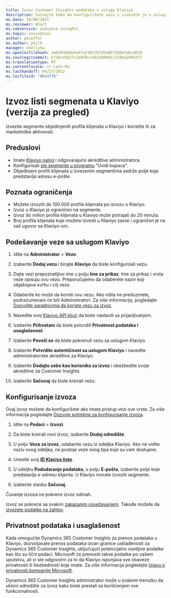 ```yaml
---
title: Izvoz Customer Insights podataka u uslugu Klaviyo
description: Saznajte kako da konfigurišete vezu i izvezete je u uslugu Klaviyo.
ms.date: 10/08/2021
ms.reviewer: mhart
ms.subservice: audience-insights
ms.topic: conceptual
author: pkieffer
ms.author: philk
manager: shellyha
ms.openlocfilehash: aa6d43884e5e57af4627b7d5a857d3043abcd026
ms.sourcegitcommit: b7dbcd5627c2ebfbcfe65589991c159ba290d377
ms.translationtype: MT
ms.contentlocale: sr-Latn-RS
ms.lasthandoff: 04/27/2022
ms.locfileid: "8643776"
---
```

# <a name="export-segment-lists-to-klaviyo-preview"></a>Izvoz listi segmenata u Klaviyo (verzija za pregled)

Izvezite segmente objedinjenih profila klijenata u Klaviyo i koristite ih za marketinške aktivnosti.

## <a name="prerequisites"></a>Preduslovi

-   Imate [Klaviyo nalog](https://www.klaviyo.com/) i odgovarajuće akreditive administratora.
-   Konfigurisali [ste segmente u programu](segments.md) "Uvidi kupaca".
-   Objedinjeni profili klijenata u izvezenim segmentima sadrže polje koje predstavlja adresu e-pošte.

## <a name="known-limitations"></a>Poznata ograničenja

- Možete izvoziti do 100.000 profila klijenata po izvozu u Klaviyo.
- Izvoz u Klaviyo je ograničen na segmente.
- Izvoz do milion profila klijenata u Klaviyo može potrajati do 20 minuta. 
- Broj profila klijenata koje možete izvesti u Klaviyo zavisi i ograničen je na vaš ugovor sa Klaviyo-om.

## <a name="set-up-connection-to-klaviyo"></a>Podešavanje veze sa uslugom Klaviyo

1. Idite na **Administrator** > **Veze**.

1. Izaberite **Dodaj vezu** i birajte **Klaviyo** da biste konfigurisali vezu.

1. Dajte vezi prepoznatljivo ime u polju **Ime za prikaz**. Ime za prikaz i vrsta veze opisuju ovu vezu. Preporučujemo da odaberete naziv koji objašnjava svrhu i cilj veze.

1. Odaberite ko može da koristi ovu vezu. Ako ništa ne preduzmete, podrazumevani će biti Administratori. Za više informacija, pogledajte [Dozvolite saradnicima da koriste vezu za izvoz](connections.md#allow-contributors-to-use-a-connection-for-exports).

1. Navedite svoj [Klaviyo API ključ](https://help.klaviyo.com/hc/articles/115005062267-How-to-Manage-Your-Account-s-API-Keys) da biste nastavili sa prijavljivanjem. 

1. Izaberite **Prihvatam** da biste potvrdili **Privatnost podataka i usaglašenost**.

1. Izaberite **Poveži se** da biste pokrenuli vezu sa uslugom Klaviyo.

1. Izaberite **Potvrdite autentičnost sa uslugom Klaviyo** i navedite administratorske akreditive za Klaviyo.

1. Izaberite **Dodajte sebe kao korisnika za izvoz** i obezbedite svoje akreditive za Customer Insights.

1. Izaberite **Sačuvaj** da biste kreirali vezu.

## <a name="configure-an-export"></a>Konfigurisanje izvoza

Ovaj izvoz možete da konfigurišete ako imate pristup vezi ove vrste. Za više informacija pogledajte [Dozvole potrebne za konfigurisanje izvoza](export-destinations.md#set-up-a-new-export).

1. Idite na **Podaci** > **Izvozi**.

1. Da biste kreirali novi izvoz, izaberite **Dodaj odredište**.

1. U polju **Veza za izvoz**, odaberite vezu iz odeljka Klaviyo. Ako ne vidite naziv ovog odeljka, ne postoje veze ovog tipa koje su vam dostupne.

1. Unesite svoj [**ID Klaviyo liste**](https://help.klaviyo.com/hc/articles/115005078647-How-to-Find-a-List-ID).     

3. U odeljku **Podudaranje podataka**, u polju **E-pošta**, izaberite polje koje predstavlja e-adresu klijenta. U Klaviyo morate izvoziti segmente.

1. Izaberite stavku **Sačuvaj**.

Čuvanje izvoza ne pokreće izvoz odmah.

Izvoz se pokreće sa svakim [zakazanim osvežavanjem](system.md#schedule-tab). Takođe možete da [izvezete podatke na zahtev](export-destinations.md#run-exports-on-demand). 


## <a name="data-privacy-and-compliance"></a>Privatnost podataka i usaglašenost

Kada omogućite Dynamics 365 Customer Insights za prenos podataka u Klaviyo, dozvoljavate prenos podataka izvan granice usklađenosti za Dynamics 365 Customer Insights, uključujući potencijalno osetljive podatke kao što su lični podaci. Microsoft će prenositi takve podatke po vašem uputstvu, ali vi ste odgovorni za to da Klaviyo ispunjava sve obaveze privatnosti ili bezbednosti koje imate. Za više informacija pogledajte [Izjavu o privatnosti kompanije Microsoft](https://go.microsoft.com/fwlink/?linkid=396732).

Dynamics 365 Customer Insights administrator može u svakom trenutku da ukloni odredište za izvoz kako biste prestali sa korišćenjem ove funkcionalnosti.
